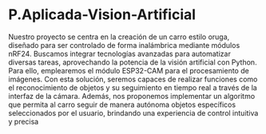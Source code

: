 # P.Aplicada-Vision-Artificial
Nuestro proyecto se centra en la creación de un carro estilo oruga, diseñado para ser controlado de forma inalámbrica mediante módulos nRF24. Buscamos integrar tecnologías avanzadas para automatizar diversas tareas, aprovechando la potencia de la visión artificial con Python. Para ello, emplearemos el módulo ESP32-CAM para el procesamiento de imágenes. Con esta solución, seremos capaces de realizar funciones como el reconocimiento de objetos y su seguimiento en tiempo real a través de la interfaz de la cámara. Además, nos proponemos implementar un algoritmo que permita al carro seguir de manera autónoma objetos específicos seleccionados por el usuario, brindando una experiencia de control intuitiva y precisa
